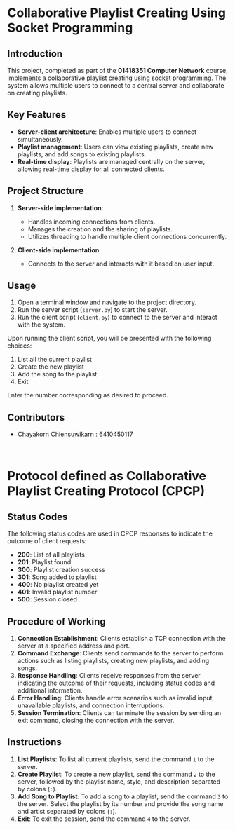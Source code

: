 # Collaborative Playlist Creating Using Socket Programming

## Introduction
This project, completed as part of the **01418351 Computer Network** course, implements a collaborative playlist creating using socket programming. The system allows multiple users to connect to a central server and collaborate on creating playlists.

## Key Features
- **Server-client architecture**: Enables multiple users to connect simultaneously.
- **Playlist management**: Users can view existing playlists, create new playlists, and add songs to existing playlists.
- **Real-time display**: Playlists are managed centrally on the server, allowing real-time display for all connected clients.

## Project Structure
1. **Server-side implementation**:
   - Handles incoming connections from clients.
   - Manages the creation and the sharing of playlists.
   - Utilizes threading to handle multiple client connections concurrently.

2. **Client-side implementation**:
   - Connects to the server and interacts with it based on user input.

## Usage
1. Open a terminal window and navigate to the project directory.
2. Run the server script (`server.py`) to start the server.
3. Run the client script (`client.py`) to connect to the server and interact with the system.

Upon running the client script, you will be presented with the following choices:

1. List all the current playlist
2. Create the new playlist
3. Add the song to the playlist
4. Exit

Enter the number corresponding as desired to proceed.

## Contributors
- Chayakorn Chiensuwikarn : 6410450117

<br>

# Protocol defined as Collaborative Playlist Creating Protocol (CPCP)

## Status Codes
The following status codes are used in CPCP responses to indicate the outcome of client requests:

- **200**: List of all playlists
- **201**: Playlist found
- **300**: Playlist creation success
- **301**: Song added to playlist
- **400**: No playlist created yet
- **401**: Invalid playlist number
- **500**: Session closed

## Procedure of Working
1. **Connection Establishment**: Clients establish a TCP connection with the server at a specified address and port.
2. **Command Exchange**: Clients send commands to the server to perform actions such as listing playlists, creating new playlists, and adding songs.
3. **Response Handling**: Clients receive responses from the server indicating the outcome of their requests, including status codes and additional information.
4. **Error Handling**: Clients handle error scenarios such as invalid input, unavailable playlists, and connection interruptions.
5. **Session Termination**: Clients can terminate the session by sending an exit command, closing the connection with the server.

## Instructions
1. **List Playlists**: To list all current playlists, send the command `1` to the server.
2. **Create Playlist**: To create a new playlist, send the command `2` to the server, followed by the playlist name, style, and description separated by colons (`:`).
3. **Add Song to Playlist**: To add a song to a playlist, send the command `3` to the server. Select the playlist by its number and provide the song name and artist separated by colons (`:`).
4. **Exit**: To exit the session, send the command `4` to the server.
